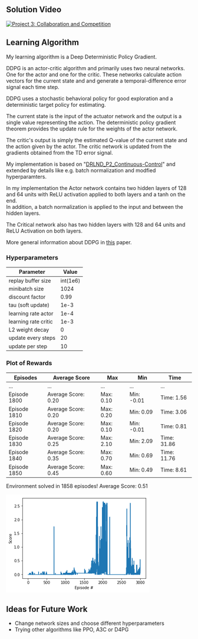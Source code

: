## Solution Video
[![Project 3: Collaboration and Competition](http://img.youtube.com/vi/27tCaTiYWx8/0.jpg)](https://www.youtube.com/watch?v=27tCaTiYWx8 "Project 3: Collaboration and Competition")

## Learning Algorithm

My learning algorithm is a Deep Deterministic Policy Gradient.  

DDPG is an actor-critic algorithm and primarily uses two neural networks.  
One for the actor and one for the critic. These networks calculate action vectors for the current state and and generate 
a temporal-difference error signal each time step.

DDPG uses a stochastic behavioral policy for good exploration and a deterministic target policy for estimating.

The current state is the input of the actuator network and the output is a single value representing the action. The deterministic policy gradient theorem provides the update rule for the weights of the actor network.  

The critic's output is simply the estimated Q-value of the current state and the action given by the actor.
The critic network is updated from the gradients obtained  from the TD error signal.

My implementation is based on "[DRLND_P2_Continuous-Control](https://github.com/tobiassteidle/DRLND_P2_Continuous-Control)" and extended by details like e.g. batch normalization and modfied hyperparamters.

In my implementation the Actor network contains two hidden layers of 128 and 64 units with ReLU activation applied to both layers and a tanh on the end.  
In addition, a batch normalization is applied to the input and between the hidden layers.  

The Critical network also has two hidden layers with 128 and 64 units and ReLU Activation on both layers.


More general information about DDPG in [this](https://arxiv.org/pdf/1509.02971.pdf) paper.   

### Hyperparameters
Parameter | Value
--- | ---
replay buffer size | int(1e6)
minibatch size | 1024
discount factor | 0.99  
tau (soft update) | 1e-3
learning rate actor | 1e-4
learning rate critic | 1e-3
L2 weight decay | 0
update every steps | 20
update per step | 10


### Plot of Rewards

Episodes | Average Score | Max | Min | Time
--- | --- | --- | --- | ---
... | ... | ... | ... | ...
Episode 1800 | Average Score: 0.20 | Max: 0.10 |  Min: -0.01 | Time: 1.56
Episode 1810 | Average Score: 0.20 | Max: 0.20 |   Min: 0.09 | Time: 3.06
Episode 1820 | Average Score: 0.20 | Max: 0.10 |  Min: -0.01 | Time: 0.81
Episode 1830 | Average Score: 0.25 | Max: 2.10 |   Min: 2.09 | Time: 31.86
Episode 1840 | Average Score: 0.35 | Max: 0.70 |   Min: 0.69 | Time: 11.76
Episode 1850 | Average Score: 0.45 | Max: 0.60 |   Min: 0.49 | Time: 8.61

Environment solved in 1858 episodes!	Average Score: 0.51

![Solution](report/Score_Plot.png)

## Ideas for Future Work

- Change network sizes and choose different hyperparameters
- Trying other algorithms like PPO, A3C or D4PG
  





